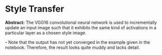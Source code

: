 # Style Transfer

**Abstract:**
The VGG16 convolutional neural network is used to incrementally update an input image such that it exhibits the same kind of activations in a particular layer as a chosen style image.

**-** Note that the output has not yet converged in the example given in the notebook. Therefore, the result looks quite muddy and lacks detail.
